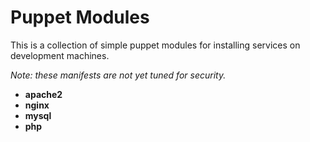 # Puppet Modules
This is a collection of simple puppet modules for installing
services on development machines.

*Note: these manifests are not yet tuned for security.*

* __apache2__
* __nginx__
* __mysql__
* __php__
